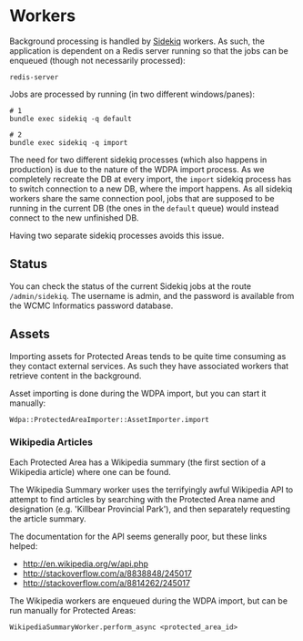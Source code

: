 # Workers

Background processing is handled by [Sidekiq](http://sidekiq.org)
workers. As such, the application is dependent on a Redis server running
so that the jobs can be enqueued (though not necessarily processed):

```
redis-server
```

Jobs are processed by running (in two different windows/panes):

```
# 1
bundle exec sidekiq -q default

# 2
bundle exec sidekiq -q import
```

The need for two different sidekiq processes (which also happens in production)
is due to the nature of the WDPA import process. As we completely recreate the
DB at every import, the `import` sidekiq process has to switch connection to a 
new DB, where the import happens. As all sidekiq workers share the same connection 
pool, jobs that are supposed to be running in the current DB (the ones in the `default`
queue) would instead connect to the new unfinished DB.

Having two separate sidekiq processes avoids this issue.

## Status

You can check the status of the current Sidekiq jobs at the route
`/admin/sidekiq`. The username is admin, and the password is available
from the WCMC Informatics password database.

## Assets

Importing assets for Protected Areas tends to be quite time consuming as
they contact external services. As such they have associated workers
that retrieve content in the background.

Asset importing is done during the WDPA import, but you can start it
manually:

```
Wdpa::ProtectedAreaImporter::AssetImporter.import
```

### Wikipedia Articles

Each Protected Area has a Wikipedia summary (the first section of a
Wikipedia article) where one can be found.

The Wikipedia Summary worker uses the terrifyingly awful Wikipedia API
to attempt to find articles by searching with the Protected Area name
and designation (e.g. 'Killbear Provincial Park'), and then separately
requesting the article summary.

The documentation for the API seems generally poor, but these links
helped:

* http://en.wikipedia.org/w/api.php
* http://stackoverflow.com/a/8838848/245017
* http://stackoverflow.com/a/8814262/245017

The Wikipedia workers are enqueued during the WDPA import, but can be
run manually for Protected Areas:

```
WikipediaSummaryWorker.perform_async <protected_area_id>
```
